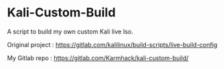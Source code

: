 # Kali-Custom-Build

A script to build my own custom Kali live Iso.

Original project : https://gitlab.com/kalilinux/build-scripts/live-build-config

My Gitlab repo : https://gitlab.com/Karmhack/kali-custom-build/
